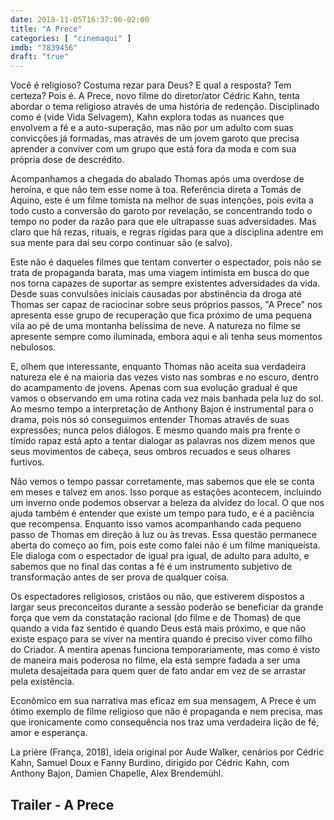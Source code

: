 ```yaml
---
date: 2018-11-05T16:37:06-02:00
title: "A Prece"
categories: [ "cinemaqui" ]
imdb: "7839456"
draft: "true"
---
```

Você é religioso? Costuma rezar para Deus? E qual a resposta? Tem certeza? Pois é. A Prece, novo filme do diretor/ator Cédric Kahn, tenta abordar o tema religioso através de uma história de redenção. Disciplinado como é (vide Vida Selvagem), Kahn explora todas as nuances que envolvem a fé e a auto-superação, mas não por um adulto com suas convicções já formadas, mas através de um jovem garoto que precisa aprender a conviver com um grupo que está fora da moda e com sua própria dose de descrédito.

Acompanhamos a chegada do abalado Thomas após uma overdose de heroína, e que não tem esse nome à toa. Referência direta a Tomás de Aquino, este é um filme tomista na melhor de suas intenções, pois evita a todo custo a conversão do garoto por revelação, se concentrando todo o tempo no poder da razão para que ele ultrapasse suas adversidades. Mas claro que há rezas, rituais, e regras rígidas para que a disciplina adentre em sua mente para daí seu corpo continuar são (e salvo).

Este não é daqueles filmes que tentam converter o espectador, pois não se trata de propaganda barata, mas uma viagem intimista em busca do que nos torna capazes de suportar as sempre existentes adversidades da vida. Desde suas convulsões iniciais causadas por abstinência da droga até Thomas ser capaz de raciocinar sobre seus próprios passos, "A Prece" nos apresenta esse grupo de recuperação que fica próximo de uma pequena vila ao pé de uma montanha belíssima de neve. A natureza no filme se apresente sempre como iluminada, embora aqui e ali tenha seus momentos nebulosos.

E, olhem que interessante, enquanto Thomas não aceita sua verdadeira natureza ele é na maioria das vezes visto nas sombras e no escuro, dentro do acampamento de jovens. Apenas com sua evolução gradual é que vamos o observando em uma rotina cada vez mais banhada pela luz do sol. Ao mesmo tempo a interpretação de Anthony Bajon é instrumental para o drama, pois nós só conseguimos entender Thomas através de suas expressões; nunca pelos diálogos. E mesmo quando mais pra frente o tímido rapaz está apto a tentar dialogar as palavras nos dizem menos que seus movimentos de cabeça, seus ombros recuados e seus olhares furtivos.

Não vemos o tempo passar corretamente, mas sabemos que ele se conta em meses e talvez em anos. Isso porque as estações acontecem, incluindo um inverno onde podemos observar a beleza da alvidez do local. O que nos ajuda também é entender que existe um tempo para tudo, e é a paciência que recompensa. Enquanto isso vamos acompanhando cada pequeno passo de Thomas em direção à luz ou às trevas. Essa questão permanece aberta do começo ao fim, pois este como falei não é um filme maniqueísta. Ele dialoga com o espectador de igual pra igual, de adulto para adulto, e sabemos que no final das contas a fé é um instrumento subjetivo de transformação antes de ser prova de qualquer coisa.

Os espectadores religiosos, cristãos ou não, que estiverem dispostos a largar seus preconceitos durante a sessão poderão se beneficiar da grande força que vem da constatação racional (do filme e de Thomas) de que quando a vida faz sentido é quando Deus está mais próximo, e que não existe espaço para se viver na mentira quando é preciso viver como filho do Criador. A mentira apenas funciona temporariamente, mas como é visto de maneira mais poderosa no filme, ela está sempre fadada a ser uma muleta desajeitada para quem quer de fato andar em vez de se arrastar pela existência.

Econômico em sua narrativa mas eficaz em sua mensagem, A Prece é um ótimo exemplo de filme religioso que não é propaganda e nem precisa, mas que ironicamente como consequência nos traz uma verdadeira lição de fé, amor e esperança.


La prière (França, 2018), ideia original por Aude Walker, cenários por Cédric Kahn, Samuel Doux e Fanny Burdino, dirigido por Cédric Kahn, com Anthony Bajon, Damien Chapelle, Alex Brendemühl.


<h2>Trailer - A Prece</h2>

